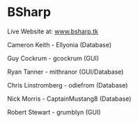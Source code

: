 BSharp
======

Live Website at: www.bsharp.tk

Cameron Keith - Ellyonia       		(Database)

Guy Cockrum - gcockrum        		(GUI)

Ryan Tanner - mithranor         	(GUI/Database)

Chris Linstromberg - odiefrom  		(Database)

Nick Morris - CaptainMustang8        (Database)

Robert Stewart - grumblyn     		(GUI)
